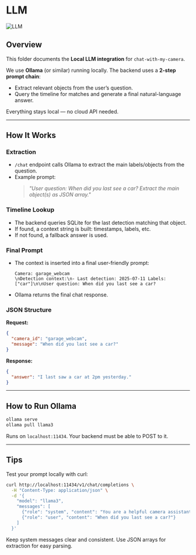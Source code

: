 # LLM


![LLM](https://img.shields.io/badge/LLM-Ollama-orange?logo=OpenAI&logoColor=white)

## Overview

This folder documents the **Local LLM integration** for `chat-with-my-camera`.

We use **Ollama** (or similar) running locally. The backend uses a **2-step prompt chain**:

- Extract relevant objects from the user’s question.
- Query the timeline for matches and generate a final natural-language answer.

Everything stays local — no cloud API needed.

---

## How It Works

### Extraction

- `/chat` endpoint calls Ollama to extract the main labels/objects from the question.
- Example prompt:
  > *"User question: When did you last see a car? Extract the main object(s) as JSON array."*

### Timeline Lookup

- The backend queries SQLite for the last detection matching that object.
- If found, a context string is built: timestamps, labels, etc.
- If not found, a fallback answer is used.

### Final Prompt

- The context is inserted into a final user-friendly prompt:
  ```text
  Camera: garage_webcam
  \nDetection context:\n- Last detection: 2025-07-11 Labels: ["car"]\n\nUser question: When did you last see a car?
  ```
- Ollama returns the final chat response.

### JSON Structure

**Request:**

```json
{
  "camera_id": "garage_webcam",
  "message": "When did you last see a car?"
}
```

**Response:**

```json
{
  "answer": "I last saw a car at 2pm yesterday."
}
```

---

## How to Run Ollama

```bash
ollama serve
ollama pull llama3
```

Runs on `localhost:11434`. Your backend must be able to POST to it.

---

## Tips

Test your prompt locally with curl:

```bash
curl http://localhost:11434/v1/chat/completions \
  -H "Content-Type: application/json" \
  -d '{
    "model": "llama3",
    "messages": [
      {"role": "system", "content": "You are a helpful camera assistant."},
      {"role": "user", "content": "When did you last see a car?"}
    ]
  }'
```

Keep system messages clear and consistent. Use JSON arrays for extraction for easy parsing.

